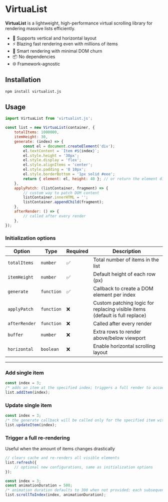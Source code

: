 # VirtuaList

**VirtuaList** is a lightweight, high-performance virtual scrolling library for rendering massive lists efficiently.

- 🔁 Supports vertical and horizontal layout
- ⚡ Blazing fast rendering even with millions of items
- 🧠 Smart rendering with minimal DOM churn
- 📦 No dependencies
- 🌐 Framework-agnostic

## Installation

```bash
npm install virtualist.js
```

## Usage

```javascript
import VirtuaList from 'virtualist.js';

const list = new VirtuaList(container, {
    totalItems: 1000000,
    itemHeight: 30,
    generate: (index) => {
        const el = document.createElement('div');
        el.textContent = `Item #${index}`;
        el.style.height = '30px';
        el.style.display = 'flex';
        el.style.alignItems = 'center';
        el.style.padding = '0 10px';
        el.style.borderBottom = '1px solid #eee';
        return { element: el, height: 40 }; // or return the element directly if the size doesn't change, e.g. return el;
    },
    applyPatch: (listContainer, fragment) => {
        // custom way to patch DOM content
        listContainer.innerHTML = '';
        listContainer.appendChild(fragment);
    },
    afterRender: () => {
        // called after every render
    },
});
```

### Initialization options
| Option        | Type       | Required | Description                                |
| ------------- | ---------- | -------- | ------------------------------------------ |
| `totalItems`  | `number`   | ✅        | Total number of items in the list          |
| `itemHeight`  | `number`   | ✅        | Default height of each row (px)            |
| `generate`    | `function` | ✅        | Callback to create a DOM element per index |
| `applyPatch`  | `function` | ❌        | Custom patching logic for replacing visible items (default is full replace) |
| `afterRender` | `function` | ❌        | Called after every render                  |
| `buffer`      | `number`   | ❌        | Extra rows to render above/below viewport  |
| `horizontal`  | `boolean`  | ❌        | Enable horizontal scrolling layout         |
---

### Add single item
```javascript
const index = 3;
/* adds an item at the specified index; triggers a full render to account for total height change */
list.addItem(index);
```

### Update single item
```javascript
const index = 3;
/* the generate callback will be called only for the specified item without triggering a complete render if the size of the element doesn't change; if the size changes, a render of all the visible elements is required */
list.updateItem(index);
```

### Trigger a full re-rendering
Useful when the amount of items changes drastically
```javascript
// clears cache and re-renders all visible elements
list.refresh({
    // optional new configurations, same as initialization options
});
```

```javascript
const index = 3;
const animationDuration = 500;
/* animation duration defaults to 300 when not provided; each subsequent call to scrollToIndex interrupts any previous unfinished call */
list.scrollToIndex(index, animationDuration);
```
